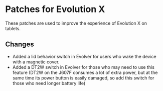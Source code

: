 # Patches for Evolution X
These patches are used to improve the experience of Evolution X on tablets.

## Changes
* Added a lid behavior switch in Evolver for users who wake the device with a magnetic cover.
* Added a DT2W switch in Evolver for those who may need to use this feature (DT2W on the J607F consumes a lot of extra power, but at the same time its power button is easily damaged, so add this switch for those who need longer battery life)
